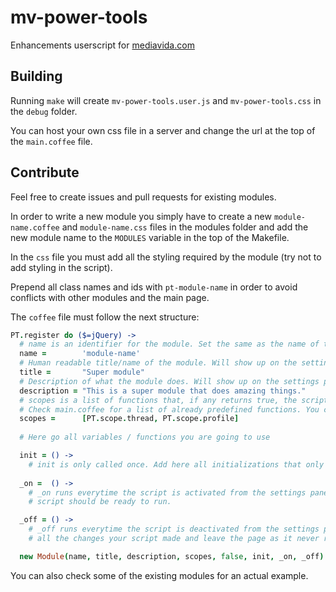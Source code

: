 mv-power-tools
==============

Enhancements userscript for [mediavida.com](http://www.mediavida.com)

Building
--------
Running `make` will create `mv-power-tools.user.js` and `mv-power-tools.css` in the `debug` folder.

You can host your own css file in a server and change the url at the top of the `main.coffee` file.

Contribute
----------
Feel free to create issues and pull requests for existing modules.

In order to write a new module you simply have to create a new `module-name.coffee` and `module-name.css` files in the modules folder and add the new module name to the `MODULES` variable in the top of the Makefile.

In the `css` file you must add all the styling required by the module (try not to add styling in the script).

Prepend all class names and ids with `pt-module-name` in order to avoid conflicts with other modules and the main page.

The `coffee` file must follow the next structure:

```coffeescript
PT.register do ($=jQuery) ->
  # name is an identifier for the module. Set the same as the name of the file.
  name =        'module-name'
  # Human readable title/name of the module. Will show up on the settings panel.
  title =       "Super module"
  # Description of what the module does. Will show up on the settings panel.
  description = "This is a super module that does amazing things."
  # scopes is a list of functions that, if any returns true, the script will run
  # Check main.coffee for a list of already predefined functions. You can also add your own functions.
  scopes =      [PT.scope.thread, PT.scope.profile]
  
  # Here go all variables / functions you are going to use

  init = () ->
    # init is only called once. Add here all initializations that only need to be executed once.
    
  _on =  () ->
    # _on runs everytime the script is activated from the settings panel. After calling _on your
    # script should be ready to run.

  _off = () ->
    # _off runs everytime the script is deactivated from the settings panel. This should revert
    # all the changes your script made and leave the page as it never run.

  new Module(name, title, description, scopes, false, init, _on, _off)
```

You can also check some of the existing modules for an actual example.
